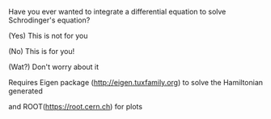 Have you ever wanted to integrate a differential equation to solve Schrodinger's equation?

(Yes) This is not for you

(No) This is for you!

(Wat?) Don't worry about it

Requires Eigen package (http://eigen.tuxfamily.org) to solve the Hamiltonian generated

and ROOT(https://root.cern.ch) for plots
